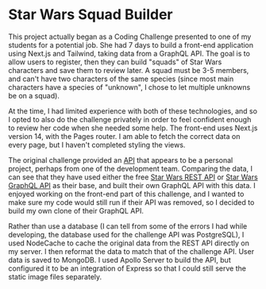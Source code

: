 # Star Wars Squad Builder

This project actually began as a Coding Challenge presented to one of my students for a potential job. She had 7 days to build a front-end application using Next.js and Tailwind, taking data from a GraphQL API. The goal is to allow users to register, then they can build "squads" of Star Wars characters and save them to review later. A squad must be 3-5 members, and can't have two characters of the same species (since most main characters have a species of "unknown", I chose to let multiple unknowns be on a squad). 

At the time, I had limited experience with both of these technologies, and so I opted to also do the challenge privately in order to feel confident enough to review her code when she needed some help. The front-end uses Next.js version 14, with the Pages router. I am able to fetch the correct data on every page, but I haven't completed styling the views.

The original challenge provided an [API](https://fe-case-study.vercel.app/api/graphql) that appears to be a personal project, perhaps from one of the development team. Comparing the data, I can see that they have used either the free [Star Wars REST API](https://swapi.dev/) or [Star Wars GraphQL API](https://studio.apollographql.com/public/star-wars-swapi/variant/current/explorer) as their base, and built their own GraphQL API with this data. I enjoyed working on the front-end part of this challenge, and I wanted to make sure my code would still run if their API was removed, so I decided to build my own clone of their GraphQL API.

Rather than use a database (I can tell from some of the errors I had while developing, the database used for the challenge API was PostgreSQL), I used NodeCache to cache the original data from the REST API directly on my server. I then reformat the data to match that of the challenge API. User data is saved to MongoDB. I used Apollo Server to build the API, but configured it to be an integration of Express so that I could still serve the static image files separately. 